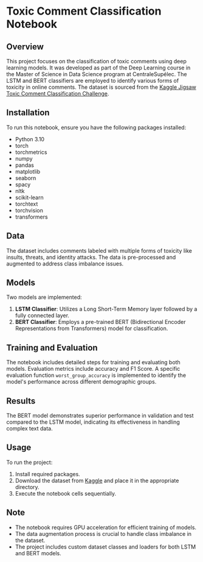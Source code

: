 # Toxic Comment Classification Notebook

## Overview
This project focuses on the classification of toxic comments using deep learning models. It was developed as part of the Deep Learning course in the Master of Science in Data Science program at CentraleSupélec. The LSTM and BERT classifiers are employed to identify various forms of toxicity in online comments. The dataset is sourced from the [Kaggle Jigsaw Toxic Comment Classification Challenge](https://www.kaggle.com/c/jigsaw-toxic-comment-classification-challenge/data).

## Installation
To run this notebook, ensure you have the following packages installed:
- Python 3.10
- torch
- torchmetrics
- numpy
- pandas
- matplotlib
- seaborn
- spacy
- nltk
- scikit-learn
- torchtext
- torchvision
- transformers

## Data
The dataset includes comments labeled with multiple forms of toxicity like insults, threats, and identity attacks. The data is pre-processed and augmented to address class imbalance issues.

## Models
Two models are implemented:
1. **LSTM Classifier**: Utilizes a Long Short-Term Memory layer followed by a fully connected layer.
2. **BERT Classifier**: Employs a pre-trained BERT (Bidirectional Encoder Representations from Transformers) model for classification.

## Training and Evaluation
The notebook includes detailed steps for training and evaluating both models. Evaluation metrics include accuracy and F1 Score. A specific evaluation function `worst_group_accuracy` is implemented to identify the model's performance across different demographic groups.

## Results
The BERT model demonstrates superior performance in validation and test compared to the LSTM model, indicating its effectiveness in handling complex text data.

## Usage
To run the project:
1. Install required packages.
2. Download the dataset from [Kaggle](https://www.kaggle.com/c/jigsaw-toxic-comment-classification-challenge/data) and place it in the appropriate directory.
3. Execute the notebook cells sequentially.

## Note
- The notebook requires GPU acceleration for efficient training of models.
- The data augmentation process is crucial to handle class imbalance in the dataset.
- The project includes custom dataset classes and loaders for both LSTM and BERT models.
